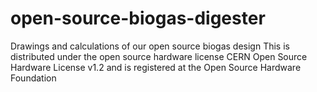 # open-source-biogas-digester
Drawings and calculations of our open source biogas design
This is distributed under the open source hardware license CERN Open Source Hardware License v1.2 and is registered at the Open Source Hardware Foundation
